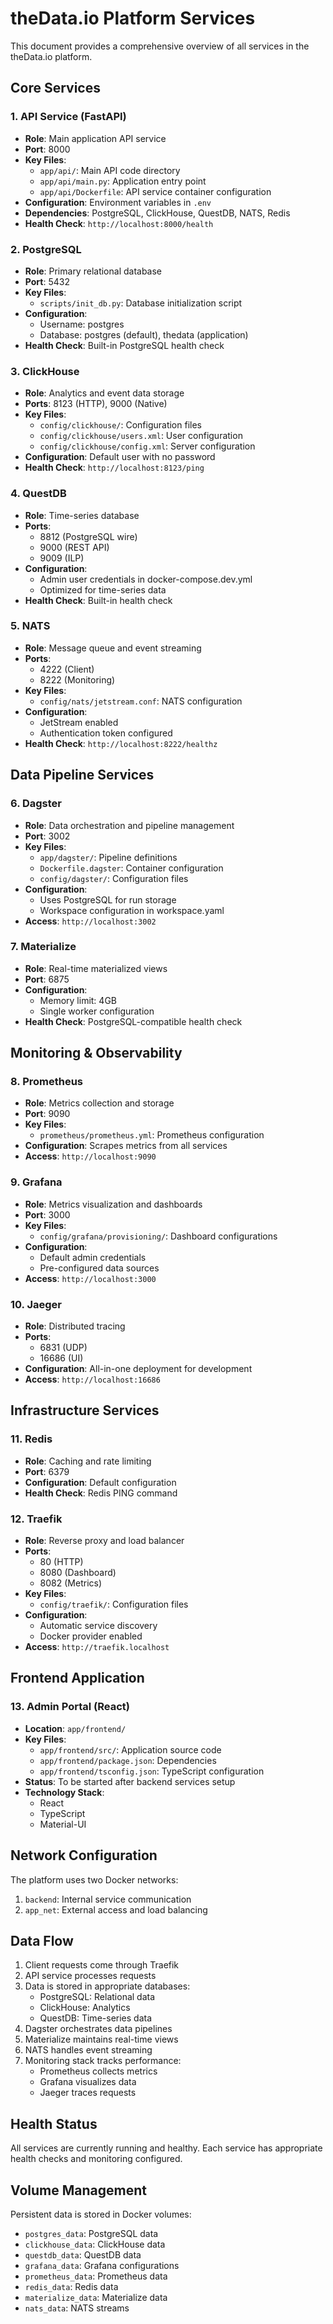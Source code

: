 # theData.io Platform Services

This document provides a comprehensive overview of all services in the theData.io platform.

## Core Services

### 1. API Service (FastAPI)
- **Role**: Main application API service
- **Port**: 8000
- **Key Files**:
  - `app/api/`: Main API code directory
  - `app/api/main.py`: Application entry point
  - `app/api/Dockerfile`: API service container configuration
- **Configuration**: Environment variables in `.env`
- **Dependencies**: PostgreSQL, ClickHouse, QuestDB, NATS, Redis
- **Health Check**: `http://localhost:8000/health`

### 2. PostgreSQL
- **Role**: Primary relational database
- **Port**: 5432
- **Key Files**:
  - `scripts/init_db.py`: Database initialization script
- **Configuration**: 
  - Username: postgres
  - Database: postgres (default), thedata (application)
- **Health Check**: Built-in PostgreSQL health check

### 3. ClickHouse
- **Role**: Analytics and event data storage
- **Ports**: 8123 (HTTP), 9000 (Native)
- **Key Files**:
  - `config/clickhouse/`: Configuration files
  - `config/clickhouse/users.xml`: User configuration
  - `config/clickhouse/config.xml`: Server configuration
- **Configuration**: Default user with no password
- **Health Check**: `http://localhost:8123/ping`

### 4. QuestDB
- **Role**: Time-series database
- **Ports**: 
  - 8812 (PostgreSQL wire)
  - 9000 (REST API)
  - 9009 (ILP)
- **Configuration**: 
  - Admin user credentials in docker-compose.dev.yml
  - Optimized for time-series data
- **Health Check**: Built-in health check

### 5. NATS
- **Role**: Message queue and event streaming
- **Ports**: 
  - 4222 (Client)
  - 8222 (Monitoring)
- **Key Files**:
  - `config/nats/jetstream.conf`: NATS configuration
- **Configuration**:
  - JetStream enabled
  - Authentication token configured
- **Health Check**: `http://localhost:8222/healthz`

## Data Pipeline Services

### 6. Dagster
- **Role**: Data orchestration and pipeline management
- **Port**: 3002
- **Key Files**:
  - `app/dagster/`: Pipeline definitions
  - `Dockerfile.dagster`: Container configuration
  - `config/dagster/`: Configuration files
- **Configuration**:
  - Uses PostgreSQL for run storage
  - Workspace configuration in workspace.yaml
- **Access**: `http://localhost:3002`

### 7. Materialize
- **Role**: Real-time materialized views
- **Port**: 6875
- **Configuration**:
  - Memory limit: 4GB
  - Single worker configuration
- **Health Check**: PostgreSQL-compatible health check

## Monitoring & Observability

### 8. Prometheus
- **Role**: Metrics collection and storage
- **Port**: 9090
- **Key Files**:
  - `prometheus/prometheus.yml`: Prometheus configuration
- **Configuration**: Scrapes metrics from all services
- **Access**: `http://localhost:9090`

### 9. Grafana
- **Role**: Metrics visualization and dashboards
- **Port**: 3000
- **Key Files**:
  - `config/grafana/provisioning/`: Dashboard configurations
- **Configuration**:
  - Default admin credentials
  - Pre-configured data sources
- **Access**: `http://localhost:3000`

### 10. Jaeger
- **Role**: Distributed tracing
- **Ports**:
  - 6831 (UDP)
  - 16686 (UI)
- **Configuration**: All-in-one deployment for development
- **Access**: `http://localhost:16686`

## Infrastructure Services

### 11. Redis
- **Role**: Caching and rate limiting
- **Port**: 6379
- **Configuration**: Default configuration
- **Health Check**: Redis PING command

### 12. Traefik
- **Role**: Reverse proxy and load balancer
- **Ports**:
  - 80 (HTTP)
  - 8080 (Dashboard)
  - 8082 (Metrics)
- **Key Files**:
  - `config/traefik/`: Configuration files
- **Configuration**:
  - Automatic service discovery
  - Docker provider enabled
- **Access**: `http://traefik.localhost`

## Frontend Application

### 13. Admin Portal (React)
- **Location**: `app/frontend/`
- **Key Files**:
  - `app/frontend/src/`: Application source code
  - `app/frontend/package.json`: Dependencies
  - `app/frontend/tsconfig.json`: TypeScript configuration
- **Status**: To be started after backend services setup
- **Technology Stack**:
  - React
  - TypeScript
  - Material-UI

## Network Configuration

The platform uses two Docker networks:
1. `backend`: Internal service communication
2. `app_net`: External access and load balancing

## Data Flow

1. Client requests come through Traefik
2. API service processes requests
3. Data is stored in appropriate databases:
   - PostgreSQL: Relational data
   - ClickHouse: Analytics
   - QuestDB: Time-series data
4. Dagster orchestrates data pipelines
5. Materialize maintains real-time views
6. NATS handles event streaming
7. Monitoring stack tracks performance:
   - Prometheus collects metrics
   - Grafana visualizes data
   - Jaeger traces requests

## Health Status

All services are currently running and healthy. Each service has appropriate health checks and monitoring configured.

## Volume Management

Persistent data is stored in Docker volumes:
- `postgres_data`: PostgreSQL data
- `clickhouse_data`: ClickHouse data
- `questdb_data`: QuestDB data
- `grafana_data`: Grafana configurations
- `prometheus_data`: Prometheus data
- `redis_data`: Redis data
- `materialize_data`: Materialize data
- `nats_data`: NATS streams 